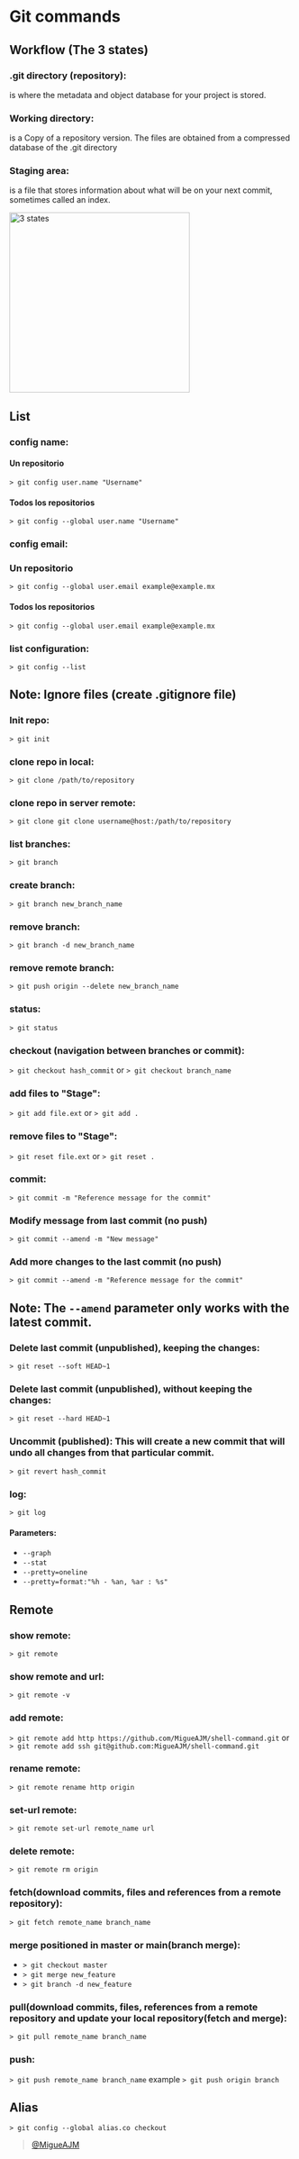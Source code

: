 # **Git commands**

## Workflow (The 3 states)

### .git directory (repository):

is where the metadata and object database for your project is stored.

### Working directory:

is a Copy of a repository version. The files are obtained from a compressed database of the .git directory

### Staging area:

is a file that stores information about what will be on your next commit, sometimes called an index.

<img style="width: 20rem" src="https://raw.githubusercontent.com/MigueAJM/shell-command/master/image/git/states.png?token=GHSAT0AAAAAABV6EFAN7KFIP4VIOZEECVSUYWB33VQ" alt="3 states">

## List

### config name:
#### Un repositorio
`> git config user.name "Username"`
#### Todos los repositorios
`> git config --global user.name "Username"`

### config email:
### Un repositorio
`> git config --global user.email example@example.mx`
#### Todos los repositorios
`> git config --global user.email example@example.mx`

### list configuration:

`> git config --list`

## Note: Ignore files (create .gitignore file)

### Init repo:

`> git init`

### clone repo in local:

`> git clone /path/to/repository `

### clone repo in server remote:

`> git clone git clone username@host:/path/to/repository `

### list branches:

`> git branch`

### create branch:

`> git branch new_branch_name`

### remove branch:

`> git branch -d new_branch_name`

### remove remote branch:

`> git push origin --delete new_branch_name`

### status:

`> git status`

### checkout (navigation between branches or commit):

`> git checkout hash_commit` or `> git checkout branch_name`

### add files to "Stage":

`> git add file.ext` or `> git add .`

### remove files to "Stage":

`> git reset file.ext` or `> git reset .`

### commit:

`> git commit -m "Reference message for the commit"`

### Modify message from last commit (no push)

`> git commit --amend -m "New message"`

### Add more changes to the last commit (no push)

`> git commit --amend -m "Reference message for the commit"`

## Note: The `--amend` parameter only works with the latest commit.

### Delete last commit (unpublished), keeping the changes:

`> git reset --soft HEAD~1`

### Delete last commit (unpublished), without keeping the changes:

`> git reset --hard HEAD~1`

### Uncommit (published): This will create a new commit that will undo all changes from that particular commit.

`> git revert hash_commit`

### log:

`> git log`
#### Parameters:
- `--graph`
- `--stat`
- `--pretty=oneline`
- `--pretty=format:"%h - %an, %ar : %s"`

## Remote

### show remote:

`> git remote`

### show remote and url:

`> git remote -v`

### add remote:

`> git remote add http https://github.com/MigueAJM/shell-command.git` or `> git remote add ssh git@github.com:MigueAJM/shell-command.git`

### rename remote:

`> git remote rename http origin`

### set-url remote:

`> git remote set-url remote_name url`

### delete remote:

`> git remote rm origin`

### fetch(download commits, files and references from a remote repository):

`> git fetch remote_name branch_name`

### merge positioned in master or main(branch merge):

- `> git checkout master`
- `> git merge new_feature`
- `> git branch -d new_feature`

### pull(download commits, files, references from a remote repository and update your local repository(fetch and merge):

`> git pull remote_name branch_name`

### push:

`> git push remote_name branch_name` example `> git push origin branch`

## Alias

`> git config --global alias.co checkout`

> [@MigueAJM](https://twitter.com/migueajm)
